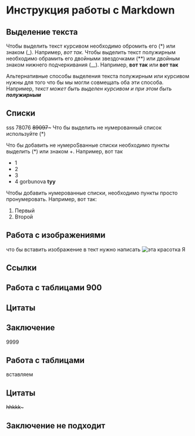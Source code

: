 # Инструкция работы с Markdown

## Выделение текста
Чтобы выделить текст курсивом необходимо обромить его (*) или знаком (_). Например, *вот так*. 
Чтобы выделить текст полужирным необходимо обрамить его двойными звездочками (**) или двойным знаком нижнего подчеркивания (__). Например, **вот так** или __вот так__

Альтернативные способы выделения текста полужирным или курсивом нужны для того что бы мы могли совмещать оба эти способа. Например, _текст может быть выделен курсивом и при этом быть **полужирным**_
## Списки
sss 78076 ~~89097~~~
Что бы выделить не нумерованный список используйте (*)

Что бы добавить не нумероSванные списки необходимо пункты выделить (*) или знаком +. Например, вот так
* 1
* 2
* 3
* 4 gorbunova
__tyy__

Чтобы добавить нумерованные списки, необходимо пункты просто пронумеровать.
Например, вот так:

1.  Первый 
2.  Второй
## Работа с изображениями
что бы вставить изображение в тект нужно написать ![эта красотка Я](lenok.png)
## Ссылки

## Работа с таблицами 900

## Цитаты

## Заключение
9999
## Работа с таблицами
вставляем
## Цитаты
~~hhkkk~~~
## Заключение не подходит

